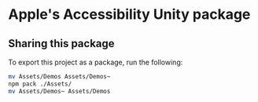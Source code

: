 # Apple's Accessibility Unity package

## Sharing this package
To export this project as a package, run the following:

```bash
mv Assets/Demos Assets/Demos~
npm pack ./Assets/
mv Assets/Demos~ Assets/Demos
```
